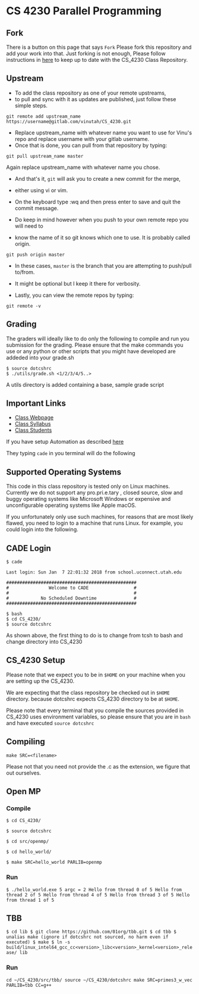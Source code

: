 # CS 4230 Parallel Programming

## Fork

There is a button on this page that says `Fork`
Please fork this repository and add your work into that.
Just forking is not enough, Please follow instructions in [here](https://about.gitlab.com/2016/12/01/how-to-keep-your-fork-up-to-date-with-its-origin/)
to keep up to date with the CS_4230 Class Repository.

## Upstream

* To add the class repository as one of your remote upstreams, 
* to pull and sync with it as updates are published, just follow these simple steps.

```git remote add upstream_name https://username@gitlab.com/vinutah/CS_4230.git```

* Replace upstream_name with whatever name you want to use for Vinu's repo and replace username with your gitlab username.
* Once that is done, you can pull from that repository by typing:

```git pull upstream_name master```

Again replace upstream_name with whatever name you chose.

* And that's it, ```git``` will ask you to create a new commit for the merge, 
* either using vi or vim. 
* On the keyboard type :wq and then press enter to save and quit the commit message.

* Do keep in mind however when you push to your own remote repo you will need to 
* know the name of it so git knows which one to use. It is probably called origin.

``git push origin master``

* In these cases, ```master``` is the branch that you are attempting to push/pull to/from. 
* It might be optional but I keep it there for verbosity.

* Lastly, you can view the remote repos by typing:

```git remote -v```

## Grading

The graders will ideally like to do only the following to compile and run you submission for the grading.
Please ensure that the make commands you use or any python or other scripts that you might
have developed are addeded into your grade.sh

```
$ source dotcshrc 
$ ./utils/grade.sh <1/2/3/4/5..>
```

A utils directory is added containing a base, sample grade script



## Important Links

* [Class Webpage](tinyurl.com/teach4230s18)
* [Class Syllabus](tinyurl.com/cs4230-syllabus-s18)
* [Class Students](tinyurl.com/cs4230-students-s18)


If you have setup Automation as described [here](https://sites.google.com/view/cs4230spring2018/parallel-hardware)

They typing ```cade``` in you terminal will do the following

## Supported Operating Systems

This code in this class repository is tested only on Linux machines.
Currently we do not support any pro.pri.e.tary , closed source, slow
and buggy operating systems like Microsoft Windows or 
expensive and unconfigurable operating systems like Apple macOS.

If you unfortunately only use such machines, for reasons that are 
most likely flawed, you need to login to a machine that runs Linux.
for example, you could login into the following.

## CADE Login

```$ cade```

```
Last login: Sun Jan  7 22:01:32 2018 from school.uconnect.utah.edu

#################################################
#               Welcome to CADE                 #
#                                               #
#            No Scheduled Downtime              #
#################################################

$ bash
$ cd CS_4230/
$ source dotcshrc
```

As shown above, the first thing to do is to change from tcsh to bash and
change directory into CS_4230

## CS_4230 Setup

Please note that we expect you to be in `$HOME` on your machine
when you are setting up the CS_4230.

We are expecting that the class repository be checked out in `$HOME` directory.
because dotcshrc expects CS_4230 directory to be at `$HOME`.

Please note that every terminal that you compile the sources provided
in CS_4230 uses environment variables, so please ensure that
you are in `bash` and have executed `source dotcshrc`


## Compiling

`make SRC=<filename>`

Please not that you need not provide the .c as the extension, we figure
that out ourselves.

## Open MP

### Compile

`$ cd CS_4230/`

`$ source dotcshrc`

`$ cd src/openmp/`

`$ cd hello_world/`

`$ make SRC=hello_world PARLIB=openmp`

### Run

`$ ./hello_world.exe 5
argc = 2
Hello from thread 0 of 5
Hello from thread 2 of 5
Hello from thread 4 of 5
Hello from thread 3 of 5
Hello from thread 1 of 5
`

## TBB

`
$ cd lib
$ git clone https://github.com/01org/tbb.git
$ cd tbb
$ unalias make (ignore if dotcshrc not sourced, no harm even if executed)
$ make
$ ln -s build/linux_intel64_gcc_cc<version>_libc<version>_kernel<version>_release/ lib
`
### Run

`
cd ~/CS_4230/src/tbb/
source ~/CS_4230/dotcshrc
make SRC=primes3_w_vec PARLIB=tbb CC=g++
`





